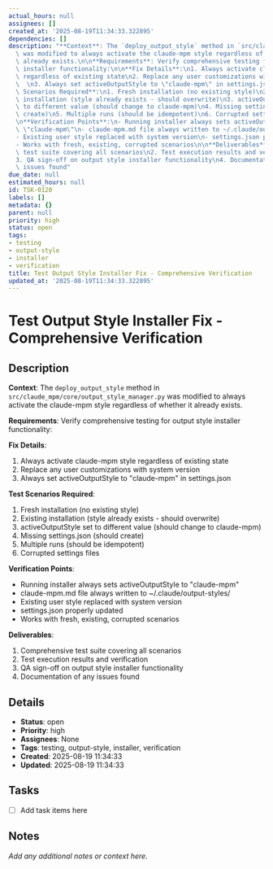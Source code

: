 ```yaml
---
actual_hours: null
assignees: []
created_at: '2025-08-19T11:34:33.322895'
dependencies: []
description: "**Context**: The `deploy_output_style` method in `src/claude_mpm/core/output_style_manager.py`\
  \ was modified to always activate the claude-mpm style regardless of whether it\
  \ already exists.\n\n**Requirements**: Verify comprehensive testing for output style\
  \ installer functionality:\n\n**Fix Details**:\n1. Always activate claude-mpm style\
  \ regardless of existing state\n2. Replace any user customizations with system version\
  \  \n3. Always set activeOutputStyle to \"claude-mpm\" in settings.json\n\n**Test\
  \ Scenarios Required**:\n1. Fresh installation (no existing style)\n2. Existing\
  \ installation (style already exists - should overwrite)\n3. activeOutputStyle set\
  \ to different value (should change to claude-mpm)\n4. Missing settings.json (should\
  \ create)\n5. Multiple runs (should be idempotent)\n6. Corrupted settings files\n\
  \n**Verification Points**:\n- Running installer always sets activeOutputStyle to\
  \ \"claude-mpm\"\n- claude-mpm.md file always written to ~/.claude/output-styles/\n\
  - Existing user style replaced with system version\n- settings.json properly updated\n\
  - Works with fresh, existing, corrupted scenarios\n\n**Deliverables**:\n1. Comprehensive\
  \ test suite covering all scenarios\n2. Test execution results and verification\n\
  3. QA sign-off on output style installer functionality\n4. Documentation of any\
  \ issues found"
due_date: null
estimated_hours: null
id: TSK-0120
labels: []
metadata: {}
parent: null
priority: high
status: open
tags:
- testing
- output-style
- installer
- verification
title: Test Output Style Installer Fix - Comprehensive Verification
updated_at: '2025-08-19T11:34:33.322895'
---
```


# Test Output Style Installer Fix - Comprehensive Verification

## Description
**Context**: The `deploy_output_style` method in `src/claude_mpm/core/output_style_manager.py` was modified to always activate the claude-mpm style regardless of whether it already exists.

**Requirements**: Verify comprehensive testing for output style installer functionality:

**Fix Details**:
1. Always activate claude-mpm style regardless of existing state
2. Replace any user customizations with system version  
3. Always set activeOutputStyle to "claude-mpm" in settings.json

**Test Scenarios Required**:
1. Fresh installation (no existing style)
2. Existing installation (style already exists - should overwrite)
3. activeOutputStyle set to different value (should change to claude-mpm)
4. Missing settings.json (should create)
5. Multiple runs (should be idempotent)
6. Corrupted settings files

**Verification Points**:
- Running installer always sets activeOutputStyle to "claude-mpm"
- claude-mpm.md file always written to ~/.claude/output-styles/
- Existing user style replaced with system version
- settings.json properly updated
- Works with fresh, existing, corrupted scenarios

**Deliverables**:
1. Comprehensive test suite covering all scenarios
2. Test execution results and verification
3. QA sign-off on output style installer functionality
4. Documentation of any issues found

## Details
- **Status**: open
- **Priority**: high
- **Assignees**: None
- **Tags**: testing, output-style, installer, verification
- **Created**: 2025-08-19 11:34:33
- **Updated**: 2025-08-19 11:34:33

## Tasks
- [ ] Add task items here

## Notes
_Add any additional notes or context here._
